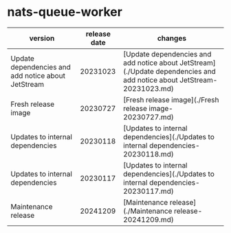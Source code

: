 # nats-queue-worker	


|version|release date|changes|
|---|---|---|
|Update dependencies and add notice about JetStream|20231023|[Update dependencies and add notice about JetStream](./Update dependencies and add notice about JetStream-20231023.md)|
|Fresh release image|20230727|[Fresh release image](./Fresh release image-20230727.md)|
|Updates to internal dependencies|20230118|[Updates to internal dependencies](./Updates to internal dependencies-20230118.md)|
|Updates to internal dependencies|20230117|[Updates to internal dependencies](./Updates to internal dependencies-20230117.md)|
|Maintenance release|20241209|[Maintenance release](./Maintenance release-20241209.md)|
